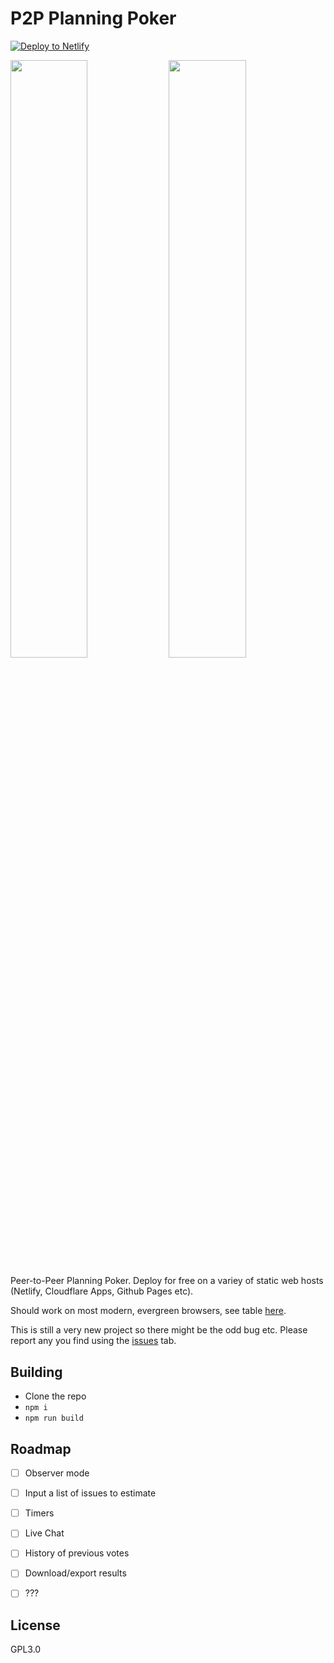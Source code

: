 # P2P Planning Poker

[![Deploy to Netlify](https://www.netlify.com/img/deploy/button.svg)](https://app.netlify.com/start/deploy?repository=https://github.com/ceuk/planning-poker)

<p float="left">
  <img src="https://user-images.githubusercontent.com/1681236/165627108-f660c3a1-a15c-46d0-997e-d9831bd60de3.png" width="49.5%" />
  <img src="https://user-images.githubusercontent.com/1681236/165627035-f956d654-b672-42ae-93dd-23484e401a2f.png" width="49.5%" /> 
</p>

Peer-to-Peer Planning Poker. Deploy for free on a variey of static web hosts (Netlify, Cloudflare Apps, Github Pages etc).

Should work on most modern, evergreen browsers, see table [here](https://caniuse.com/?search=webrtc).

This is still a very new project so there might be the odd bug etc. Please report any you find using the [issues](https://github.com/ceuk/planning-poker/issues) tab.

## Building

* Clone the repo
* `npm i`
* `npm run build`

## Roadmap

- [ ] Observer mode
- [ ] Input a list of issues to estimate
- [ ] Timers
- [ ] Live Chat
- [ ] History of previous votes
- [ ] Download/export results
- [ ] ???


## License

GPL3.0

